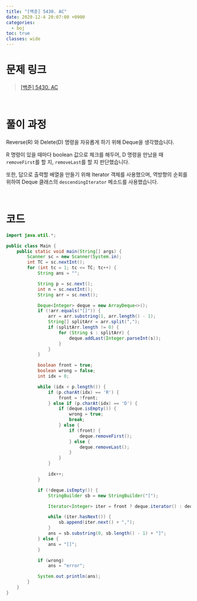 ```yaml
---
title: "[백준] 5430. AC"
date: 2020-12-4 20:07:00 +0900
categories:
  - boj
toc: true
classes: wide
---
```


# 문제 링크

> [[백준] 5430. AC](https://www.acmicpc.net/problem/5430)

<br>

# 풀이 과정

Reverse(R) 와 Delete(D) 명령을 자유롭게 하기 위해 Deque을 생각했습니다.

R 명령이 있을 때마다 boolean 값으로 체크를 해두어, D 명령을 만났을 때 `removeFirst`를 할 지, `removeLast`를 할 지 판단했습니다.

또한, 답으로 출력할 배열을 만들기 위해 Iterator 객체를 사용했으며, 역방향의 순회를 위하여 Deque 클래스의 `descendingIterator` 메소드를 사용했습니다.

<br>

# 코드

```java
import java.util.*;

public class Main {
    public static void main(String[] args) {
        Scanner sc = new Scanner(System.in);
        int TC = sc.nextInt();
        for (int tc = 1; tc <= TC; tc++) {
            String ans = "";

            String p = sc.next();
            int n = sc.nextInt();
            String arr = sc.next();

            Deque<Integer> deque = new ArrayDeque<>();
            if (!arr.equals("[]")) {
                arr = arr.substring(1, arr.length() - 1);
                String[] splitArr = arr.split(",");
                if (splitArr.length != 0) {
                    for (String s : splitArr) {
                        deque.addLast(Integer.parseInt(s));
                    }
                }
            }

            boolean front = true;
            boolean wrong = false;
            int idx = 0;

            while (idx < p.length()) {
                if (p.charAt(idx) == 'R') {
                    front = !front;
                } else if (p.charAt(idx) == 'D') {
                    if (deque.isEmpty()) {
                        wrong = true;
                        break;
                    } else {
                        if (front) {
                            deque.removeFirst();
                        } else {
                            deque.removeLast();
                        }
                    }
                }

                idx++;
            }

            if (!deque.isEmpty()) {
                StringBuilder sb = new StringBuilder("[");

                Iterator<Integer> iter = front ? deque.iterator() : deque.descendingIterator();

                while (iter.hasNext()) {
                    sb.append(iter.next() + ",");
                }
                ans = sb.substring(0, sb.length() - 1) + "]";
            } else {
                ans = "[]";
            }

            if (wrong)
                ans = "error";

            System.out.println(ans);
        }
    }
}
```

